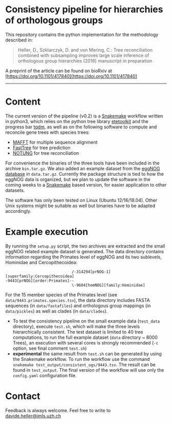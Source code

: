 # Consistency pipeline for hierarchies of orthologous groups

This repository contains the python implementation for the methodology described in:

> Heller, D., Szklarczyk, D. and von Mering, C.: Tree reconciliation combined with subsampling improves large scale inference of orthologous group hierarchies (2018) manuscript in preparation

A preprint of the article can be found on bioRxiv at [https://doi.org/10.1101/417840](https://doi.org/10.1101/417840)

---

# Content

The current version of the pipeline (v0.2) is a [Snakemake](https://snakemake.readthedocs.io/en/stable) workflow written in python3, which relies on the python tree library [etetoolkit](http://etetoolkit.org) and the progress bar [tqdm](https://github.com/tqdm/tqdm), as well as on the following software to compute and reconcile gene trees with species trees:

- [MAFFT](https://mafft.cbrc.jp/alignment/software/linuxportable.html) for multiple sequence alignment
- [FastTree](http://www.microbesonline.org/fasttree/#Install) for tree prediction
- [NOTUNG](http://www.cs.cmu.edu/~durand/Notung/) for tree reconciliation

For convenience the binaries of the three tools have been included in the archive `bin.tar.gz`. We also added an example dataset from the [eggNOG database](http://eggnog.embl.de) in `data.tar.gz`. Currently the package structure is tied to how the eggNOG data is organized, but we plan to update the software in the coming weeks to a [Snakemake](https://snakemake.readthedocs.io/en/stable/) based version, for easier application to other datasets.

The software has only been tested on Linux (Ubuntu 12/16/18.04). Other Unix systems might be suitable as well but binaries have to be adapted accordingly.

# Example execution

By running the `setup.py` script, the two archives are extracted and the small eggNOG related example dataset is generated. The data directory contains information regarding the Primates level of eggNOG and its two sublevels, Hominidae and Cercopithecoidea:

```
                             /-314294[prNOG-1][superfamily:Cercopithecoidea]
-9443[prNOG][order:Primates]--
                             \-9604[homNOG][family:Hominidae]
```

For the 15 member species of the Primates level (see `data/9443.primates.species.tsv`), the data directory includes FASTA sequences (in `data/fastafiles`) and orthologous group mappings (in `data/pickles`) as well as clades (in `data/clades`). 

- To test the consistency pipeline on the small example data (`test_data` directory), execute `test.sh`, which will make the three levels hierarchically consistent. The test dataset is limited to 40 tree computations, to run the full example dataset (`data` directory ~ 8000 Trees), an execution with several cores is strongly recommended (`-c` option, see final comment `test.sh`)
- **experimental** the same result from `test.sh` can be generated by using the Snakemake workflow. To run the workflow use the command `snakemake test_output/consistent_ogs/9443.tsv`. The result can be found in `test_output`. The final version of the workflow will use only the `config.yaml` configuration file.

# Contact

Feedback is always welcome. Feel free to write to davide.heller@imls.uzh.ch
